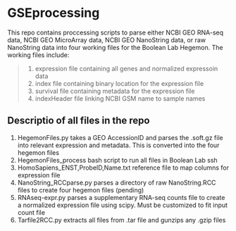 # GSEprocessing

This repo contains proccessing scripts to parse either NCBI GEO RNA-seq data, NCBI GEO MicroArray data, NCBI GEO NanoString data, or raw NanoString data into four working files for the Boolean Lab Hegemon. The working files include:
> 1. expression file containing all genes and normalized expressoin data 
> 2. index file containing binary location for the expression file 
> 3. survival file containing metadata for the expression file
> 4. indexHeader file linking NCBI GSM name to sample names

## Descriptio of all files in the repo

1. HegemonFiles.py takes a GEO AccessionID and parses the .soft.gz file into relevant expression and metadata. This is converted into the four hegemon files
2. HegemonFiles_process bash script to run all files in Boolean Lab ssh
3.  HomoSapiens_ENST,ProbeID,Name.txt reference file to map columns for expression file
4.  NanoString_RCCparse.py parses a directory of raw NanoString.RCC files to create four hegemon files (pending)
5.  RNAseq-expr.py parses a supplementary RNA-seq counts file to create a normalized expression file using scipy. Must be customized to fit input count file
6.  Tarfile2RCC.py extracts all files from .tar file and gunzips any .gzip files
